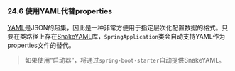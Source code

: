 ### 24.6 使用YAML代替properties

[YAML](https://yaml.org)是JSON的超集，因此是一种非常方便用于指定层次化配置数据的格式。只要在类路径上存在[SnakeYAML](https://bitbucket.org/asomov/snakeyaml)库，`SpringApplication`类会自动支持YAML作为properties文件的替代。

>如果使用“启动器”，将通过`spring-boot-starter`自动提供SnakeYAML。
